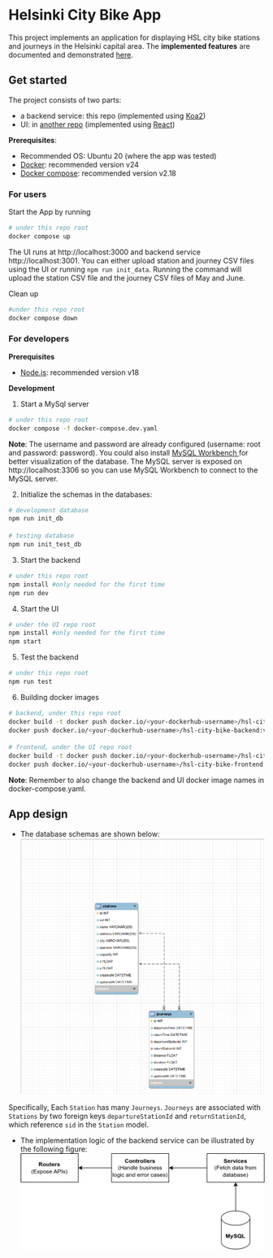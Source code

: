 # Helsinki City Bike App
This project implements an application for displaying HSL city bike stations and journeys in the Helsinki capital area. The **implemented features** are documented and demonstrated [here](./docs/features.md).

## Get started 
The project consists of two parts: 
* a backend service: this repo (implemented using [Koa2](https://koajs.com/))
* UI: in [another repo](https://github.com/yumoL/helsinki_city_bike_app_frontend) (implemented using [React](https://react.dev/))

**Prerequisites**: 
- Recommended OS: Ubuntu 20 (where the app was tested)
- [Docker](https://docs.docker.com/get-docker/): recommended version v24
- [Docker compose](https://docs.docker.com/compose/): recommended version v2.18

### For users
Start the App by running
```bash
# under this repo root
docker compose up
```
The UI runs at http://localhost:3000 and backend service http://localhost:3001. You can either upload station and journey CSV files using the UI or running ```npm run init_data```. Running the command will upload the station CSV file and the journey CSV files of May and June. 

Clean up
```bash
#under this repo root
docker compose down
```
### For developers
**Prerequisites**
* [Node.js](https://nodejs.org/en): recommended version v18

**Development**
1. Start a MySql server
```bash
# under this repo root
docker compose -f docker-compose.dev.yaml
```
**Note**: The username and password are already configured (username: root and password: password). You could also install [MySQL Workbench ](https://www.mysql.com/products/workbench/) for better visualization of the database. The MySQL server is exposed on http://localhost:3306 so you can use MySQL Workbench to connect to the MySQL server. 

2. Initialize the schemas in the databases:
```bash
# development database
npm run init_db

# testing database
npm run init_test_db
```
3. Start the backend
```bash
# under this repo root
npm install #only needed for the first time
npm run dev
```
4. Start the UI
```bash
# under the UI repo root
npm install #only needed for the first time
npm start
```
5. Test the backend
```bash
# under this repo root
npm run test
```
6. Building docker images
```bash
# backend, under this repo root
docker build -t docker push docker.io/<your-dockerhub-username>/hsl-city-bike-backend:v1 .
docker push docker.io/<your-dockerhub-username>/hsl-city-bike-backend:v1

# frontend, under the UI repo root
docker build -t docker push docker.io/<your-dockerhub-username>/hsl-city-bike-frontend:v1 .
docker push docker.io/<your-dockerhub-username>/hsl-city-bike-frontend:v1
```
**Note**: Remember to also change the backend and UI docker image names in docker-compose.yaml. 

## App design
* The database schemas are shown below:
![](./docs/images/schemas.png)

Specifically, Each `Station` has many `Journeys`. `Journeys` are associated with `Stations` by two foreign keys `departureStationId` and `returnStationId`, which reference `sid` in the `Station` model. 
* The implementation logic of the backend service can be illustrated by the following figure: 
![](./docs/images/backend-logic.jpg)
